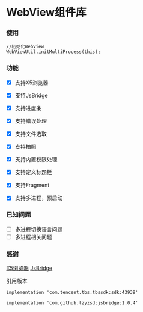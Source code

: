 # WebView组件库

### 使用

```
//初始化WebView
WebViewUtil.initMultiProcess(this);
```

### 功能
- [x] 支持X5浏览器
- [x] 支持JsBridge
- [x] 支持进度条
- [x] 支持错误处理
- [x] 支持文件选取
- [x] 支持拍照
- [x] 支持内置权限处理
- [x] 支持定义标题栏
- [x] 支持Fragment
- [x] 支持多进程，预启动


### 已知问题
- [ ] 多进程切换语言问题
- [ ] 多进程相关问题

### 感谢
[X5浏览器](https://x5.tencent.com/docs/index.html)
[JsBridge](https://github.com/lzyzsd/JsBridge)

引用版本
```
implementation 'com.tencent.tbs.tbssdk:sdk:43939'

implementation 'com.github.lzyzsd:jsbridge:1.0.4'
```
